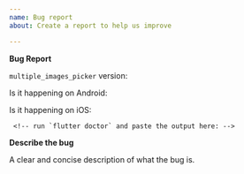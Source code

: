```yaml
---
name: Bug report
about: Create a report to help us improve

---
```



**Bug Report**

`multiple_images_picker` version: <!-- Insert multiple_images_picker library version here  -->

Is it happening on Android: <!-- Yes / No -->

Is it happening on iOS: <!-- Yes / No -->

```
 <!-- run `flutter doctor` and paste the output here: -->
```

**Describe the bug**

A clear and concise description of what the bug is.


